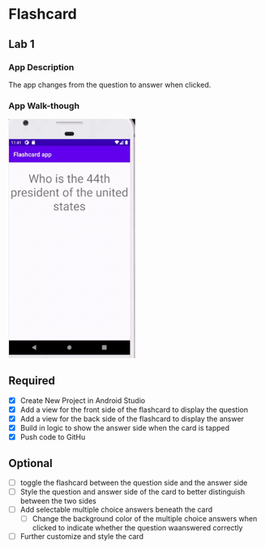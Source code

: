 # Flashcard 

## Lab 1

### App Description
The app changes from the question to answer when clicked. 

### App Walk-though

<img src="https://raw.githubusercontent.com/Shariar365/Flashcard/master/Screen%20Recording%202021-02-21%20at%2011.41.41.12%20PM.gif" width="250" />

## Required
- [x] Create New Project in Android Studio
- [x] Add a view for the front side of the flashcard to display the question
- [x] Add a view for the back side of the flashcard to display the answer
- [x] Build in logic to show the answer side when the card is tapped
- [x] Push code to GitHu
## Optional
- [ ] toggle the flashcard between the question side and the answer side
- [ ] Style the question and answer side of the card to better distinguish between the two sides
- [ ] Add selectable multiple choice answers beneath the card
   - [ ] Change the background color of the multiple choice answers when clicked to indicate whether the question waanswered correctly
- [ ] Further customize and style the card
